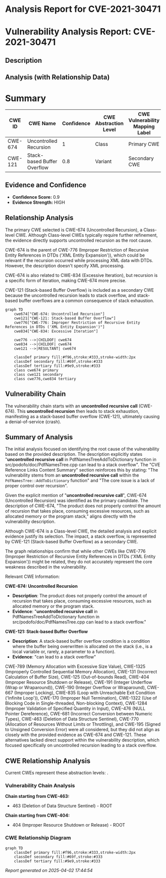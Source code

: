 # Analysis Report for CVE-2021-30471

# Vulnerability Analysis Report: CVE-2021-30471

## Description



## Analysis (with Relationship Data)

# Summary
| CWE ID  | CWE Name                       | Confidence | CWE Abstraction Level | CWE Vulnerability Mapping Label | CWE-Vulnerability Mapping Notes |
| ------- | ------------------------------ | ---------- | --------------------- | ------------------------------- | ------------------------------- |
| CWE-674 | Uncontrolled Recursion         | 1          | Class                 | Primary CWE                     | Allowed-with-Review             |
| CWE-121 | Stack-based Buffer Overflow | 0.8          | Variant               | Secondary CWE                 | Allowed                         |

## Evidence and Confidence

*   **Confidence Score:** 0.9
*   **Evidence Strength:** HIGH

## Relationship Analysis
The primary CWE selected is CWE-674 (Uncontrolled Recursion), a Class-level CWE. Although Class-level CWEs typically require further refinement, the evidence directly supports uncontrolled recursion as the root cause.

CWE-674 is the parent of CWE-776 (Improper Restriction of Recursive Entity References in DTDs ('XML Entity Expansion')), which could be relevant if the recursion occurred while processing XML data with DTDs. However, the description doesn't specify XML processing.

CWE-674 is also related to CWE-834 (Excessive Iteration), but recursion is a specific form of iteration, making CWE-674 more precise.

CWE-121 (Stack-based Buffer Overflow) is included as a secondary CWE because the uncontrolled recursion leads to stack overflow, and stack-based buffer overflows are a common consequence of stack exhaustion.

```mermaid
graph TD
    cwe674["CWE-674: Uncontrolled Recursion"]
    cwe121["CWE-121: Stack-based Buffer Overflow"]
    cwe776["CWE-776: Improper Restriction of Recursive Entity References in DTDs ('XML Entity Expansion')"]
    cwe834["CWE-834: Excessive Iteration"]
    
    cwe776 -->|CHILDOF| cwe674
    cwe834 -->|CHILDOF| cwe674
    cwe121 -->|RESULTANT| cwe674
    
    classDef primary fill:#f96,stroke:#333,stroke-width:2px
    classDef secondary fill:#69f,stroke:#333
    classDef tertiary fill:#9e9,stroke:#333
    class cwe674 primary
    class cwe121 secondary
    class cwe776,cwe834 tertiary
```

## Vulnerability Chain
The vulnerability chain starts with an **uncontrolled recursive call** (CWE-674). This **uncontrolled recursion** then leads to stack exhaustion, manifesting as a stack-based buffer overflow (CWE-121), ultimately causing a denial-of-service (crash).

## Summary of Analysis
The initial analysis focused on identifying the root cause of the vulnerability based on the provided description. The description explicitly states "**uncontrolled recursive call** in PdfNamesTreeAddToDictionary function in src/podofo/doc/PdfNamesTree.cpp can lead to a stack overflow". The "CVE Reference Links Content Summary" section reinforces this by stating: "The vulnerability stems from an **uncontrolled recursive call** within the `PdfNamesTree::AddToDictionary` function" and "The core issue is a lack of proper control over recursion".

Given the explicit mention of "**uncontrolled recursive call**", CWE-674 (Uncontrolled Recursion) was identified as the primary candidate. The description of CWE-674, "The product does not properly control the amount of recursion that takes place, consuming excessive resources, such as allocated memory or the program stack," aligns directly with the vulnerability description.

Although CWE-674 is a Class-level CWE, the detailed analysis and explicit evidence justify its selection. The impact, a stack overflow, is represented by CWE-121 (Stack-based Buffer Overflow) as a secondary CWE.

The graph relationships confirm that while other CWEs like CWE-776 (Improper Restriction of Recursive Entity References in DTDs ('XML Entity Expansion')) might be related, they do not accurately represent the core weakness described in the vulnerability.

Relevant CWE Information:

**CWE-674: Uncontrolled Recursion**
*   **Description**: The product does not properly control the amount of recursion that takes place, consuming excessive resources, such as allocated memory or the program stack.
*   **Evidence**: "**uncontrolled recursive call** in PdfNamesTreeAddToDictionary function in src/podofo/doc/PdfNamesTree.cpp can lead to a stack overflow."

**CWE-121: Stack-based Buffer Overflow**
*   **Description**: A stack-based buffer overflow condition is a condition where the buffer being overwritten is allocated on the stack (i.e., is a local variable or, rarely, a parameter to a function).
*   **Evidence**: "can lead to a stack overflow"

CWE-789 (Memory Allocation with Excessive Size Value), CWE-1325 (Improperly Controlled Sequential Memory Allocation), CWE-131 (Incorrect Calculation of Buffer Size), CWE-125 (Out-of-bounds Read), CWE-404 (Improper Resource Shutdown or Release), CWE-191 (Integer Underflow (Wrap or Wraparound)), CWE-190 (Integer Overflow or Wraparound), CWE-667 (Improper Locking), CWE-835 (Loop with Unreachable Exit Condition ('Infinite Loop')), CWE-170 (Improper Null Termination), CWE-1322 (Use of Blocking Code in Single-threaded, Non-blocking Context), CWE-1284 (Improper Validation of Specified Quantity in Input), CWE-476 (NULL Pointer Dereference), CWE-681 (Incorrect Conversion between Numeric Types), CWE-463 (Deletion of Data Structure Sentinel), CWE-770 (Allocation of Resources Without Limits or Throttling), and CWE-195 (Signed to Unsigned Conversion Error) were all considered, but they did not align as closely with the provided evidence as CWE-674 and CWE-121. These alternatives lacked direct support within the vulnerability description, which focused specifically on uncontrolled recursion leading to a stack overflow.


## CWE Relationship Analysis

Current CWEs represent these abstraction levels: .


### Vulnerability Chain Analysis

**Chain starting from CWE-463:**
- 463 (Deletion of Data Structure Sentinel) - ROOT


**Chain starting from CWE-404:**
- 404 (Improper Resource Shutdown or Release) - ROOT



### CWE Relationship Diagram

```mermaid
graph TD
    classDef primary fill:#f96,stroke:#333,stroke-width:2px
    classDef secondary fill:#69f,stroke:#333
    classDef tertiary fill:#9e9,stroke:#333
```



*Report generated on 2025-04-02 17:44:54*
